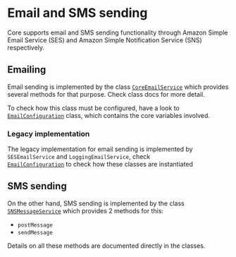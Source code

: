 # Email and SMS sending

Core supports email and SMS sending functionality through Amazon Simple Email Service (SES) and Amazon Simple Notification Service (SNS) respectively. 

## Emailing

Email sending is implemented by the class [`CoreEmailService`](../modules/ensolvers-core-common/src/main/java/com/ensolvers/core/common/services/email/CoreEmailService.java) which provides several methods for that
purpose. Check class docs for more detail.

To check how this class must be configured, have a look to [`EmailConfiguration`](../modules/ensolvers-core-common/src/main/java/com/ensolvers/core/common/configuration/EmailConfiguration.java) class, which contains
the core variables involved.

### Legacy implementation

The legacy implementation for email sending is implemented by `SESEmailService` and `LoggingEmailService`, check  
[`EmailConfiguration`](../modules/ensolvers-core-common/src/main/java/com/ensolvers/core/common/configuration/EmailConfiguration.java)
to check how these classes are instantiated

## SMS sending

On the other hand, SMS sending is implemented by the class [`SNSMessageService`](../modules/ensolvers-core-common/src/main/java/com/ensolvers/core/common/services/SNSMessageService.java) which provides 2 methods for this:
- `postMessage`
- `sendMessage`

Details on all these methods are documented directly in the classes.